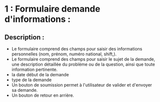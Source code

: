 # 1 : Formulaire  demande d'informations : #





## Description : ##

- Le formulaire comprend des champs pour saisir des informations personnelles (nom, prénom, numéro national, shift,).
- Le formulaire comprend des champs pour saisir le sujet de la demande, une description détaillée du problème ou de la question, ainsi que toute information pertinente.
 - la date début de la demande
 - type de la demande
- Un bouton de soumission permet à l'utilisateur de valider et d'envoyer sa demande.
- Un bouton de retour en arrière.

